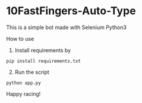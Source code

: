 # 10FastFingers-Auto-Type
This is a simple bot made with Selenium Python3

How to use
1. Install requirements by

```pip install requirements.txt```

2. Run the script

```python app.py```

Happy racing!
